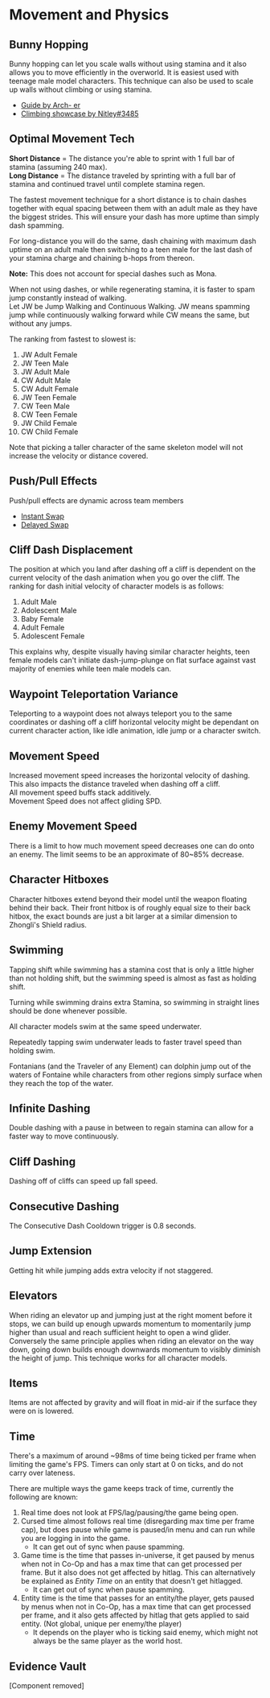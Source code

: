 # Movement and Physics

## Bunny Hopping

Bunny hopping can let you scale walls without using stamina and it also allows you to move efficiently in the overworld. It is easiest used with teenage male model characters. This technique can also be used to scale up walls without climbing or using stamina.

* [Guide by Arch- er](https://youtu.be/3bY_vUgHY_g)
* [Climbing showcase by Nitley\#3485](https://youtu.be/n56JICDn1Eg)

## Optimal Movement Tech

**Short Distance** = The distance you're able to sprint with 1 full bar of stamina \(assuming 240 max\).  
**Long Distance** = The distance traveled by sprinting with a full bar of stamina and continued travel until complete stamina regen.

The fastest movement technique for a short distance is to chain dashes together with equal spacing between them with an adult male as they have the biggest strides. This will ensure your dash has more uptime than simply dash spamming.

For long-distance you will do the same, dash chaining with maximum dash uptime on an adult male then switching to a teen male for the last dash of your stamina charge and chaining b-hops from thereon.

**Note:** This does not account for special dashes such as Mona.

When not using dashes, or while regenerating stamina, it is faster to spam jump constantly instead of walking.  
Let JW be Jump Walking and Continuous Walking. JW means spamming jump while continuously walking forward while CW means the same, but without any jumps.

The ranking from fastest to slowest is:

1. JW Adult Female
2. JW Teen Male
3. JW Adult Male
4. CW Adult Male
5. CW Adult Female
6. JW Teen Female
7. CW Teen Male
8. CW Teen Female
9. JW Child Female
10. CW Child Female

Note that picking a taller character of the same skeleton model will not increase the velocity or distance covered.

## Push/Pull Effects

Push/pull effects are dynamic across team members

* [Instant Swap](https://imgur.com/a/YUJMRtO)
* [Delayed Swap](https://imgur.com/a/vGKRUwy)

## Cliff Dash Displacement

The position at which you land after dashing off a cliff is dependent on the current velocity of the dash animation when you go over the cliff. The ranking for dash initial velocity of character models is as follows:

1. Adult Male
2. Adolescent Male
3. Baby Female
4. Adult Female
5. Adolescent Female

This explains why, despite visually having similar character heights, teen female models can't initiate dash-jump-plunge on flat surface against vast majority of enemies while teen male models can.

## Waypoint Teleportation Variance

Teleporting to a waypoint does not always teleport you to the same coordinates or dashing off a cliff horizontal velocity might be dependant on current character action, like idle animation, idle jump or a character switch.

## Movement Speed

Increased movement speed increases the horizontal velocity of dashing. This also impacts the distance traveled when dashing off a cliff.  
All movement speed buffs stack additively.  
Movement Speed does not affect gliding SPD.

## Enemy Movement Speed

There is a limit to how much movement speed decreases one can do onto an enemy. The limit seems to be an approximate of 80~85% decrease.

## Character Hitboxes

Character hitboxes extend beyond their model until the weapon floating behind their back. Their front hitbox is of roughly equal size to their back hitbox, the exact bounds are just a bit larger at a similar dimension to Zhongli's Shield radius.

## Swimming

Tapping shift while swimming has a stamina cost that is only a little higher than not holding shift, but the swimming speed is almost as fast as holding shift.

Turning while swimming drains extra Stamina, so swimming in straight lines should be done whenever possible.  

All character models swim at the same speed underwater. 

Repeatedly tapping swim underwater leads to faster travel speed than holding swim.  

Fontanians (and the Traveler of any Element) can dolphin jump out of the waters of Fontaine while characters from other regions simply surface when they reach the top of the water.  

## Infinite Dashing

Double dashing with a pause in between to regain stamina can allow for a faster way to move continuously.

## Cliff Dashing

Dashing off of cliffs can speed up fall speed.

## Consecutive Dashing

The Consecutive Dash Cooldown trigger is 0.8 seconds.

## Jump Extension

Getting hit while jumping adds extra velocity if not staggered.

## Elevators

When riding an elevator up and jumping just at the right moment before it stops, we can build up enough upwards momentum to momentarily jump higher than usual and reach sufficient height to open a wind glider. Conversely the same principle applies when riding an elevator on the way down, going down builds enough downwards momentum to visibly diminish the height of jump. This technique works for all character models.

## Items

Items are not affected by gravity and will float in mid-air if the surface they were on is lowered.

## Time

There's a maximum of around ~98ms of time being ticked per frame when limiting the game's FPS. Timers can only start at 0 on ticks, and do not carry over lateness.

There are multiple ways the game keeps track of time, currently the following are known:  

1. Real time does not look at FPS/lag/pausing/the game being open.
2. Cursed time almost follows real time \(disregarding max time per frame cap\), but does pause while game is paused/in menu and can run while you are logging in into the game.
    * It can get out of sync when pause spamming.
3. Game time is the time that passes in-universe, it get paused by menus when not in Co-Op and has a max time that can get processed per frame. But it also does not get affected by hitlag. This can alternatively be explained as *Entity Time* on an entity that doesn't get hitlagged.
    * It can get out of sync when pause spamming.
4. Entity time is the time that passes for an entity/the player, gets paused by menus when not in Co-Op, has a max time that can get processed per frame, and it also gets affected by hitlag that gets applied to said entity. \(Not global, unique per enemy/the player\)
    * It depends on the player who is ticking said enemy, which might not always be the same player as the world host.

## Evidence Vault

[Component removed]